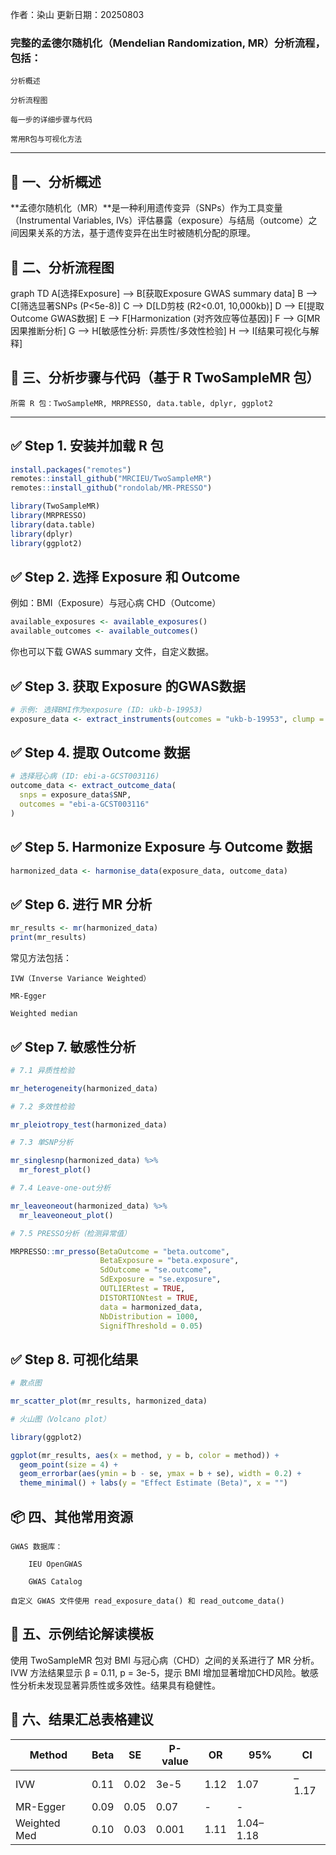 作者：染山    更新日期：20250803

### 完整的孟德尔随机化（Mendelian Randomization, MR）分析流程，包括：

    分析概述

    分析流程图

    每一步的详细步骤与代码

    常用R包与可视化方法

---

## 🧬 一、分析概述

**孟德尔随机化（MR）**是一种利用遗传变异（SNPs）作为工具变量（Instrumental Variables, IVs）评估暴露（exposure）与结局（outcome）之间因果关系的方法，基于遗传变异在出生时被随机分配的原理。

## 🔁 二、分析流程图

graph TD
  A[选择Exposure] --> B[获取Exposure GWAS summary data]
  B --> C[筛选显著SNPs (P<5e-8)]
  C --> D[LD剪枝 (R2<0.01, 10,000kb)]
  D --> E[提取Outcome GWAS数据]
  E --> F[Harmonization (对齐效应等位基因)]
  F --> G[MR因果推断分析]
  G --> H[敏感性分析: 异质性/多效性检验]
  H --> I[结果可视化与解释]

## 🧪 三、分析步骤与代码（基于 R TwoSampleMR 包）

    所需 R 包：TwoSampleMR, MRPRESSO, data.table, dplyr, ggplot2

---

## ✅ Step 1. 安装并加载 R 包

```r
install.packages("remotes")
remotes::install_github("MRCIEU/TwoSampleMR")
remotes::install_github("rondolab/MR-PRESSO")

library(TwoSampleMR)
library(MRPRESSO)
library(data.table)
library(dplyr)
library(ggplot2)
```

## ✅ Step 2. 选择 Exposure 和 Outcome

例如：BMI（Exposure）与冠心病 CHD（Outcome）

```r
available_exposures <- available_exposures()
available_outcomes <- available_outcomes()
```

你也可以下载 GWAS summary 文件，自定义数据。

## ✅ Step 3. 获取 Exposure 的GWAS数据

```r
# 示例: 选择BMI作为exposure (ID: ukb-b-19953)
exposure_data <- extract_instruments(outcomes = "ukb-b-19953", clump = TRUE)
```

## ✅ Step 4. 提取 Outcome 数据

```r
# 选择冠心病 (ID: ebi-a-GCST003116)
outcome_data <- extract_outcome_data(
  snps = exposure_data$SNP,
  outcomes = "ebi-a-GCST003116"
)
```

## ✅ Step 5. Harmonize Exposure 与 Outcome 数据

```r
harmonized_data <- harmonise_data(exposure_data, outcome_data)
```

## ✅ Step 6. 进行 MR 分析

```r
mr_results <- mr(harmonized_data)
print(mr_results)
```

常见方法包括：

    IVW（Inverse Variance Weighted）

    MR-Egger

    Weighted median

## ✅ Step 7. 敏感性分析

```r
# 7.1 异质性检验

mr_heterogeneity(harmonized_data)

# 7.2 多效性检验

mr_pleiotropy_test(harmonized_data)

# 7.3 单SNP分析

mr_singlesnp(harmonized_data) %>%
  mr_forest_plot()

# 7.4 Leave-one-out分析

mr_leaveoneout(harmonized_data) %>%
  mr_leaveoneout_plot()

# 7.5 PRESSO分析（检测异常值）

MRPRESSO::mr_presso(BetaOutcome = "beta.outcome",
                    BetaExposure = "beta.exposure",
                    SdOutcome = "se.outcome",
                    SdExposure = "se.exposure",
                    OUTLIERtest = TRUE,
                    DISTORTIONtest = TRUE,
                    data = harmonized_data,
                    NbDistribution = 1000,
                    SignifThreshold = 0.05)
```

## ✅ Step 8. 可视化结果

```r
# 散点图

mr_scatter_plot(mr_results, harmonized_data)

# 火山图（Volcano plot）

library(ggplot2)

ggplot(mr_results, aes(x = method, y = b, color = method)) +
  geom_point(size = 4) +
  geom_errorbar(aes(ymin = b - se, ymax = b + se), width = 0.2) +
  theme_minimal() + labs(y = "Effect Estimate (Beta)", x = "")
```

## 📦 四、其他常用资源

    GWAS 数据库：

        IEU OpenGWAS

        GWAS Catalog

    自定义 GWAS 文件使用 read_exposure_data() 和 read_outcome_data()

## 📝 五、示例结论解读模板

使用 TwoSampleMR 包对 BMI 与冠心病（CHD）之间的关系进行了 MR 分析。IVW 方法结果显示 β = 0.11, p = 3e-5，提示 BMI 增加显著增加CHD风险。敏感性分析未发现显著异质性或多效性。结果具有稳健性。

## 📁 六、结果汇总表格建议
| Method	| Beta	| SE	| P-value	| OR	| 95% | CI |
|----|----|----|----|----|----|----|
| IVW	| 0.11	| 0.02	| 3e-5	| 1.12	| 1.07| –1.17 |
| MR-Egger	| 0.09	| 0.05	| 0.07	| -	| - |
| Weighted Med	| 0.10	| 0.03	| 0.001	| 1.11	| 1.04–1.18 |
